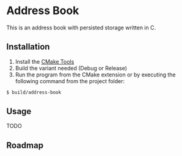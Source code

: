 # Address Book

This is an address book with persisted storage written in C.

## Installation

1. Install the [CMake Tools](https://marketplace.visualstudio.com/items?itemName=ms-vscode.cmake-tools)
2. Build the variant needed (Debug or Release)
3. Run the program from the CMake extension or by executing the following command from the project folder:

```bash
$ build/address-book
```

## Usage

TODO

## Roadmap
